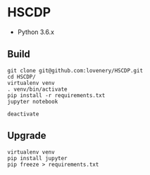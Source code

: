 # HSCDP

- Python 3.6.x

## Build

```
git clone git@github.com:lovenery/HSCDP.git
cd HSCDP/
virtualenv venv
. venv/bin/activate
pip install -r requirements.txt
jupyter notebook

deactivate
```

## Upgrade

```shell
virtualenv venv
pip install jupyter
pip freeze > requirements.txt
```
